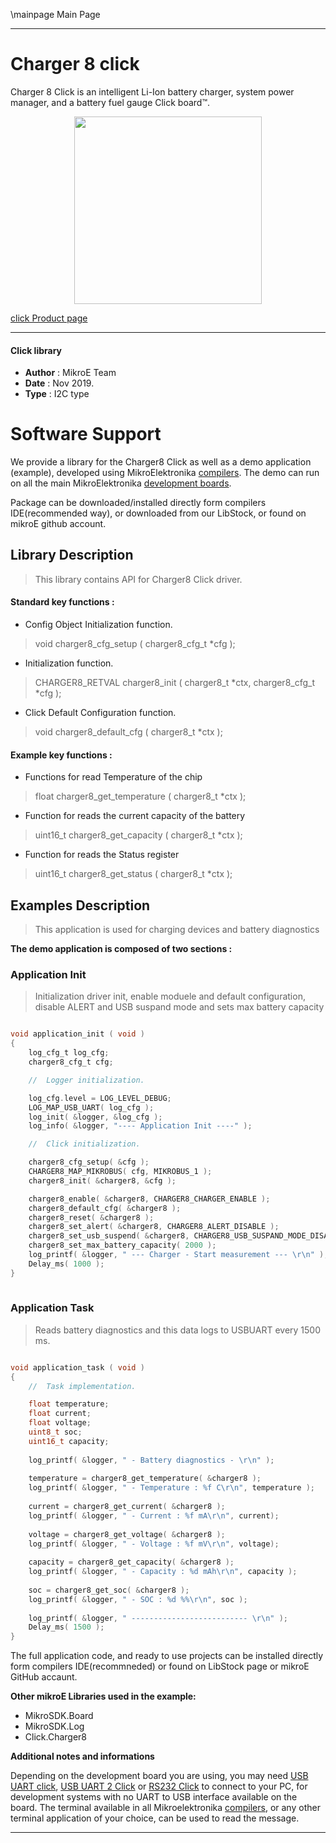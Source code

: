 \mainpage Main Page
 
 

---
# Charger 8 click

Charger 8 Click is an intelligent Li-Ion battery charger, system power manager, and a battery fuel gauge Click board™.

<p align="center">
  <img src="https://download.mikroe.com/images/click_for_ide/charger8_click.png" height=300px>
</p>

[click Product page](https://www.mikroe.com/charger-8-click)

---


#### Click library 

- **Author**        : MikroE Team
- **Date**          : Nov 2019.
- **Type**          : I2C type


# Software Support

We provide a library for the Charger8 Click 
as well as a demo application (example), developed using MikroElektronika 
[compilers](https:///shop.mikroe.com/compilers). 
The demo can run on all the main MikroElektronika [development boards](https:///shop.mikroe.com/development-boards).

Package can be downloaded/installed directly form compilers IDE(recommended way), or downloaded from our LibStock, or found on mikroE github account. 

## Library Description

> This library contains API for Charger8 Click driver.

#### Standard key functions :

- Config Object Initialization function.
> void charger8_cfg_setup ( charger8_cfg_t *cfg ); 
 
- Initialization function.
> CHARGER8_RETVAL charger8_init ( charger8_t *ctx, charger8_cfg_t *cfg );

- Click Default Configuration function.
> void charger8_default_cfg ( charger8_t *ctx );


#### Example key functions :

- Functions for read Temperature of the chip
> float charger8_get_temperature ( charger8_t *ctx );
 
- Function for reads the current capacity of the battery
> uint16_t charger8_get_capacity ( charger8_t *ctx );

- Function for reads the Status register
> uint16_t charger8_get_status ( charger8_t *ctx );

## Examples Description

> This application is used for charging devices and battery diagnostics

**The demo application is composed of two sections :**

### Application Init 

> Initialization driver init, enable moduele and default configuration,
> disable ALERT and USB suspand mode and sets max battery capacity

```c

void application_init ( void )
{
    log_cfg_t log_cfg;
    charger8_cfg_t cfg;

    //  Logger initialization.

    log_cfg.level = LOG_LEVEL_DEBUG;
    LOG_MAP_USB_UART( log_cfg );
    log_init( &logger, &log_cfg );
    log_info( &logger, "---- Application Init ----" );

    //  Click initialization.

    charger8_cfg_setup( &cfg );
    CHARGER8_MAP_MIKROBUS( cfg, MIKROBUS_1 );
    charger8_init( &charger8, &cfg );

    charger8_enable( &charger8, CHARGER8_CHARGER_ENABLE );
    charger8_default_cfg( &charger8 );
    charger8_reset( &charger8 );
    charger8_set_alert( &charger8, CHARGER8_ALERT_DISABLE );
    charger8_set_usb_suspend( &charger8, CHARGER8_USB_SUSPAND_MODE_DISABLE );
    charger8_set_max_battery_capacity( 2000 );
    log_printf( &logger, " --- Charger - Start measurement --- \r\n" );
    Delay_ms( 1000 );
}
  
```

### Application Task

> Reads battery diagnostics and this data logs to USBUART every 1500 ms.

```c

void application_task ( void )
{
    //  Task implementation.

    float temperature;
    float current;
    float voltage;
    uint8_t soc;
    uint16_t capacity;
    
    log_printf( &logger, " - Battery diagnostics - \r\n" );
    
    temperature = charger8_get_temperature( &charger8 );
    log_printf( &logger, " - Temperature : %f C\r\n", temperature );
    
    current = charger8_get_current( &charger8 );
    log_printf( &logger, " - Current : %f mA\r\n", current);
    
    voltage = charger8_get_voltage( &charger8 );
    log_printf( &logger, " - Voltage : %f mV\r\n", voltage);
    
    capacity = charger8_get_capacity( &charger8 );
    log_printf( &logger, " - Capacity : %d mAh\r\n", capacity );
    
    soc = charger8_get_soc( &charger8 );
    log_printf( &logger, " - SOC : %d %%\r\n", soc );
    
    log_printf( &logger, " -------------------------- \r\n" );
    Delay_ms( 1500 );
}

```

The full application code, and ready to use projects can be  installed directly form compilers IDE(recommneded) or found on LibStock page or mikroE GitHub accaunt.

**Other mikroE Libraries used in the example:** 

- MikroSDK.Board
- MikroSDK.Log
- Click.Charger8

**Additional notes and informations**

Depending on the development board you are using, you may need 
[USB UART click](https:///shop.mikroe.com/usb-uart-click), 
[USB UART 2 Click](https:///shop.mikroe.com/usb-uart-2-click) or 
[RS232 Click](https:///shop.mikroe.com/rs232-click) to connect to your PC, for 
development systems with no UART to USB interface available on the board. The 
terminal available in all Mikroelektronika 
[compilers](https:///shop.mikroe.com/compilers), or any other terminal application 
of your choice, can be used to read the message.



---
